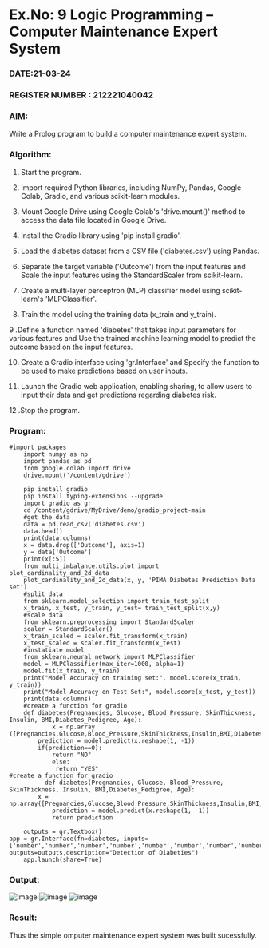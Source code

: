 # Ex.No: 9  Logic Programming –  Computer Maintenance Expert System
### DATE:21-03-24                                                                         
### REGISTER NUMBER : 212221040042
### AIM: 
Write a Prolog program to build a computer maintenance expert system.
###  Algorithm:
1. Start the program.

2. Import required Python libraries, including NumPy, Pandas, Google Colab, Gradio, and various scikit-learn modules.

3. Mount Google Drive using Google Colab's 'drive.mount()' method to access the data file located in Google Drive.

4. Install the Gradio library using 'pip install gradio'.

5. Load the diabetes dataset from a CSV file ('diabetes.csv') using Pandas.

6. Separate the target variable ('Outcome') from the input features and Scale the input features using the StandardScaler from scikit-learn.

7. Create a multi-layer perceptron (MLP) classifier model using scikit-learn's 'MLPClassifier'.

8. Train the model using the training data (x_train and y_train).

9 .Define a function named 'diabetes' that takes input parameters for various features and Use the trained machine learning model to predict the outcome based on the input features.

10. Create a Gradio interface using 'gr.Interface' and Specify the function to be used to make predictions based on user inputs.

11. Launch the Gradio web application, enabling sharing, to allow users to input their data and get predictions regarding diabetes risk.

12 .Stop the program.
     
### Program:

```
#import packages
	import numpy as np
	import pandas as pd
	from google.colab import drive
	drive.mount('/content/gdrive')

	pip install gradio
	pip install typing-extensions --upgrade
	import gradio as gr
	cd /content/gdrive/MyDrive/demo/gradio_project-main
	#get the data
	data = pd.read_csv('diabetes.csv')
	data.head()
	print(data.columns)
	x = data.drop(['Outcome'], axis=1)
	y = data['Outcome']
	print(x[:5])
	from multi_imbalance.utils.plot import plot_cardinality_and_2d_data
	plot_cardinality_and_2d_data(x, y, 'PIMA Diabetes Prediction Data set')
	#split data
	from sklearn.model_selection import train_test_split
	x_train, x_test, y_train, y_test= train_test_split(x,y)
	#scale data
	from sklearn.preprocessing import StandardScaler
	scaler = StandardScaler()
	x_train_scaled = scaler.fit_transform(x_train)
	x_test_scaled = scaler.fit_transform(x_test)
	#instatiate model
	from sklearn.neural_network import MLPClassifier
	model = MLPClassifier(max_iter=1000, alpha=1)
	model.fit(x_train, y_train)
	print("Model Accuracy on training set:", model.score(x_train, y_train))
	print("Model Accuracy on Test Set:", model.score(x_test, y_test))
	print(data.columns)
	#create a function for gradio
	def diabetes(Pregnancies, Glucose, Blood_Pressure, SkinThickness, Insulin, BMI,Diabetes_Pedigree, Age):
    	    x = np.array ([Pregnancies,Glucose,Blood_Pressure,SkinThickness,Insulin,BMI,Diabetes_Pedigree,Age])
	    prediction = model.predict(x.reshape(1, -1))
	    if(prediction==0):
	        return "NO"
    	    else:
	         return "YES"
#create a function for gradio
          def diabetes(Pregnancies, Glucose, Blood_Pressure, SkinThickness, Insulin, BMI,Diabetes_Pedigree, Age):
   		x = np.array([Pregnancies,Glucose,Blood_Pressure,SkinThickness,Insulin,BMI,Diabetes_Pedigree,Age])
    		prediction = model.predict(x.reshape(1, -1))
		    return prediction

	outputs = gr.Textbox()
app = gr.Interface(fn=diabetes, inputs=['number','number','number','number','number','number','number','number'], outputs=outputs,description="Detection of Diabeties")
	app.launch(share=True)
```


### Output:

![image](https://github.com/divz2711/AI_Lab_2023-24/assets/121245222/ba4145e4-dc73-4a9b-9417-e22ce0911863)
![image](https://github.com/divz2711/AI_Lab_2023-24/assets/121245222/838212b9-442a-4c6e-b1b0-8c8ad1efc4ae)
![image](https://github.com/divz2711/AI_Lab_2023-24/assets/121245222/f31989fc-90e5-46d0-85be-b42df69a9bf8)


### Result:
Thus the simple omputer maintenance expert system was built sucessfully.
